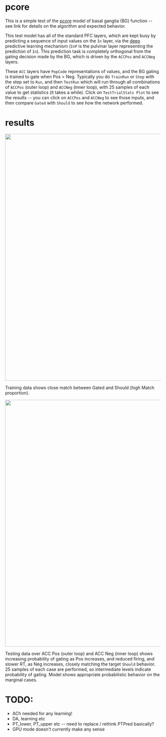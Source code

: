 # pcore

This is a simple test of the [pcore](../../PCORE_BG.md) model of basal ganglia (BG) function -- see link for details on the algorithm and expected behavior.

This test model has all of the standard PFC layers, which are kept busy by predicting a sequence of input values on the `In` layer, via the [deep](../../DEEP.md) predictive learning mechanism (`InP` is the pulvinar layer representing the prediction of `In`).  This prediction task is completely orthogonal from the gating decision made by the BG, which is driven by the `ACCPos` and `ACCNeg` layers.

These `ACC` layers have `PopCode` representations of values, and the BG gating is trained to gate when Pos > Neg.  Typically you do `TrainRun` or `Step` with the step set to `Run`, and then `TestRun` which will run through all combinations of `ACCPos` (outer loop) and `ACCNeg` (inner loop), with 25 samples of each value to get statistics (it takes a while).  Click on `TestTrialStats Plot` to see the results -- you can click on `ACCPos` and `ACCNeg` to see those inputs, and then compare `Gated` with `Should` to see how the network performed.

# results

<img src="results/fig_pcore_train.png" width="800">

Training data shows close match between Gated and Should (high Match proportion).

<img src="results/fig_pcore_test_learned.png" width="800">

Testing data over ACC Pos (outer loop) and ACC Neg (inner loop) shows increasing probability of gating as Pos increases, and reduced firing, and slower RT, as Neg increases, closely matching the target `Should` behavior.  25 samples of each case are performed, so intermediate levels indicate probability of gating.  Model shows appropriate probabilistic behavior on the marginal cases.

# TODO:

* ACh needed for any learning!
* DA, learning etc
* PT_lower, PT_upper etc -- need to replace / rethink PTPred basically?
* GPU mode doesn't currently make any sense
